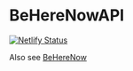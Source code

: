 # BeHereNowAPI

[![Netlify Status](https://api.netlify.com/api/v1/badges/e392ce26-281b-46f0-86f4-41bf8e3ae4fd/deploy-status)](https://app.netlify.com/sites/beherenow/deploys)

Also see [BeHereNow](https://github.com/patrickjameslawrence/beHereNow)
